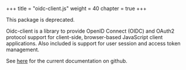 +++
title = "oidc-client.js"
weight = 40
chapter = true
+++

This package is deprecated.

Oidc-client is a library to provide OpenID Connect (OIDC) and OAuth2
protocol support for client-side, browser-based JavaScript client
applications. Also included is support for user session and access token
management.

See [here](https://github.com/IdentityModel/oidc-client-js/wiki) for the
current documentation on github.

